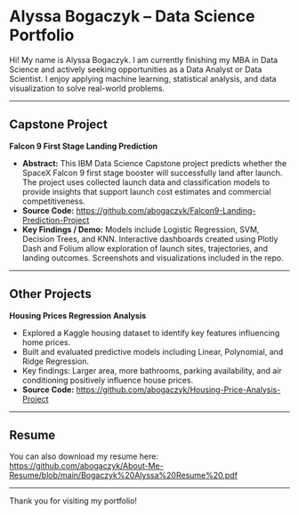 # Alyssa Bogaczyk – Data Science Portfolio

Hi! My name is Alyssa Bogaczyk. I am currently finishing my MBA in Data Science and actively seeking opportunities as a Data Analyst or Data Scientist. I enjoy applying machine learning, statistical analysis, and data visualization to solve real-world problems.

---

## Capstone Project

**Falcon 9 First Stage Landing Prediction**  
- **Abstract:** This IBM Data Science Capstone project predicts whether the SpaceX Falcon 9 first stage booster will successfully land after launch. The project uses collected launch data and classification models to provide insights that support launch cost estimates and commercial competitiveness.  
- **Source Code:** https://github.com/abogaczyk/Falcon9-Landing-Prediction-Project 
- **Key Findings / Demo:** Models include Logistic Regression, SVM, Decision Trees, and KNN. Interactive dashboards created using Plotly Dash and Folium allow exploration of launch sites, trajectories, and landing outcomes. Screenshots and visualizations included in the repo.

---

## Other Projects

**Housing Prices Regression Analysis**  
- Explored a Kaggle housing dataset to identify key features influencing home prices.  
- Built and evaluated predictive models including Linear, Polynomial, and Ridge Regression.  
- Key findings: Larger area, more bathrooms, parking availability, and air conditioning positively influence house prices.  
- **Source Code:** https://github.com/abogaczyk/Housing-Price-Analysis-Project

---

## Resume

You can also download my resume here: https://github.com/abogaczyk/About-Me-Resume/blob/main/Bogaczyk%20Alyssa%20Resume%20.pdf

---

Thank you for visiting my portfolio!
